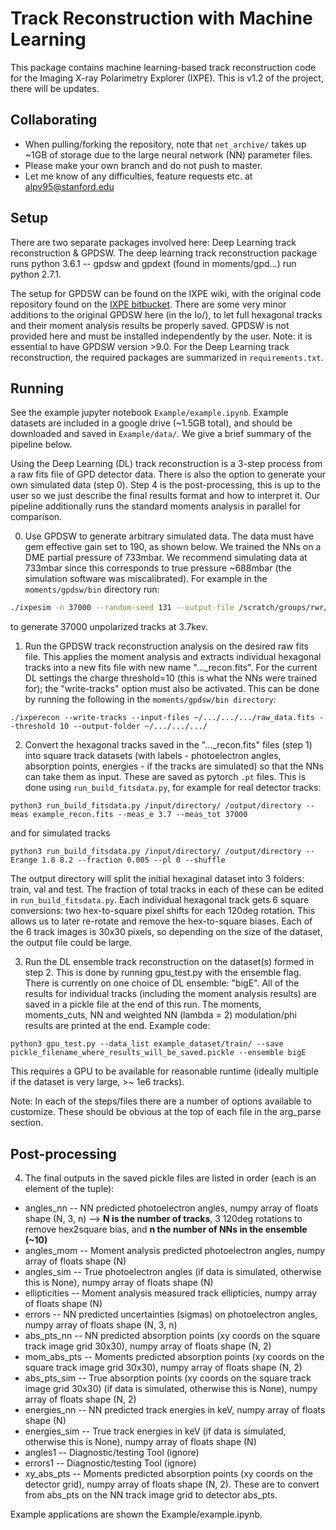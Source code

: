 # Track Reconstruction with Machine Learning

This package contains machine learning-based track reconstruction code for the Imaging X-ray Polarimetry Explorer (IXPE). This is v1.2 of the project, there will be updates.

## Collaborating
* When pulling/forking the repository, note that `net_archive/` takes up ~1GB of storage due to the large neural network (NN) parameter files.
* Please make your own branch and do not push to master.
* Let me know of any difficulties, feature requests etc. at alpv95@stanford.edu

## Setup

There are two separate packages involved here: Deep Learning track reconstruction & GPDSW.
The deep learning track reconstruction package runs python 3.6.1 -- gpdsw and gpdext (found in moments/gpd...) run python 2.7.1.

The setup for GPDSW can be found on the IXPE wiki, with the original code repository found on the [IXPE bitbucket](https://bitbucket.org/ixpesw/workspace/projects/IGS). There are some very minor additions to the original GPDSW here (in the Io/), to let full hexagonal tracks and their moment analysis results be properly saved. GPDSW is not provided here and must be installed independently by the user. Note: it is essential to have GPDSW version >9.0.
For the Deep Learning track reconstruction, the required packages are summarized in ```requirements.txt```.

## Running

See the example jupyter notebook ```Example/example.ipynb```. Example datasets are included in a google drive (~1.5GB total), and should be downloaded and saved in ```Example/data/```. We give a brief summary of the pipeline below.



Using the Deep Learning (DL) track reconstruction is a 3-step process from a raw fits file of GPD detector data. There is also the option to generate your own simulated data (step 0). Step 4 is the post-processing, this is up to the user so we just describe the final results format and how to interpret it.
Our pipeline additionally runs the standard moments analysis in parallel for comparison. 

0. Use GPDSW to generate arbitrary simulated data. The data must have gem effective gain set to 190, as shown below. We trained the NNs on a DME partial pressure of 733mbar. We recommend simulating data at 733mbar since this corresponds to true pressure ~688mbar (the simulation software was miscalibrated). 
For example in the `moments/gpdsw/bin` directory run:
```bash
./ixpesim -n 37000 --random-seed 131 --output-file /scratch/groups/rwr/alpv95/data/gen4_test/gen4_3p7_unpol.fits --log-file /scratch/groups/rwr/alpv95/data/gen4_test/gen4_3p7_unpol.log --src-energy 3.7 --src-polarized 0 --src-pol-angle 90 --gem-eff-gain 190 --dme-pressure 733
```
to generate 37000 unpolarized tracks at 3.7kev. 


1. Run the GPDSW track reconstruction analysis on the desired raw fits file. This applies the moment analysis and extracts
individual hexagonal tracks into a new fits file with new name "..._recon.fits". For the current DL settings the charge threshold=10 (this is what the NNs were trained for); the "write-tracks" option must also be activated. This can be done by running the following in the `moments/gpdsw/bin directory`:
```
./ixperecon --write-tracks --input-files ~/.../.../.../raw_data.fits --threshold 10 --output-folder ~/.../.../.../
```

2. Convert the hexagonal tracks saved in the "..._recon.fits" files (step 1) into square track datasets (with labels - photoelectron angles, absorption points, energies - if the tracks are simulated) so that the NNs can take them as input. These
are saved as pytorch `.pt` files. This is done using `run_build_fitsdata.py`, for example for real detector tracks:
```
python3 run_build_fitsdata.py /input/directory/ /output/directory --meas example_recon.fits --meas_e 3.7 --meas_tot 37000
```
and for simulated tracks
```
python3 run_build_fitsdata.py /input/directory/ /output/directory --Erange 1.8 8.2 --fraction 0.005 --pl 0 --shuffle
```
The output directory will split the initial hexaginal dataset into 3 folders: train, val and test. The fraction of total tracks in each of these can be edited in `run_build_fitsdata.py`.
Each individual hexagonal track gets 6 square conversions: two hex-to-square pixel shifts for each 120deg rotation. This allows us to later re-rotate and remove the hex-to-square biases. Each of the 6 track images is 30x30 pixels, so depending on the size of the dataset, the output file could be large.  

3. Run the DL ensemble track reconstruction on the dataset(s) formed in step 2. This is done by running gpu_test.py with the ensemble flag. There is currently on one choice of DL ensemble: "bigE".
All of the results for individual tracks (including the moment analysis results) are saved in a pickle file at the end of this run. The moments, moments_cuts, NN and weighted NN (lambda = 2) modulation/phi results are printed at the end. Example code:
```
python3 gpu_test.py --data_list example_dataset/train/ --save pickle_filename_where_results_will_be_saved.pickle --ensemble bigE
```
This requires a GPU to be available for reasonable runtime (ideally multiple if the dataset is very large, >~ 1e6 tracks).

Note: In each of the steps/files there are a number of options available to customize. These should be obvious at the top of each file in the arg_parse section.

## Post-processing

4. The final outputs in the saved pickle files are listed in order (each is an element of the tuple):

* angles_nn -- NN predicted photoelectron angles, numpy array of floats shape (N, 3, n) --> **N is the number of tracks**, 3 120deg rotations to remove hex2square bias, and **n the number of NNs in the ensemble (~10)**
* angles_mom -- Moment analysis predicted photoelectron angles, numpy array of floats shape (N) 
* angles_sim -- True photoelectron angles (if data is simulated, otherwise this is None), numpy array of floats shape (N) 
* ellipticities -- Moment analysis measured track ellipticies, numpy array of floats shape (N) 
* errors -- NN predicted uncertainties (sigmas) on photoelectron angles, numpy array of floats shape (N, 3, n)
* abs_pts_nn -- NN predicted absorption points (xy coords on the square track image grid 30x30), numpy array of floats shape (N, 2)
* mom_abs_pts -- Moments predicted absorption points (xy coords on the square track image grid 30x30), numpy array of floats shape (N, 2)
* abs_pts_sim -- True absorption points (xy coords on the square track image grid 30x30) (if data is simulated, otherwise this is None), numpy array of floats shape (N, 2)
* energies_nn -- NN predicted track energies in keV, numpy array of floats shape (N) 
* energies_sim -- True track energies in keV (if data is simulated, otherwise this is None), numpy array of floats shape (N)
* angles1 -- Diagnostic/testing Tool (ignore)
* errors1 -- Diagnostic/testing Tool (ignore)
* xy_abs_pts -- Moments predicted absorption points (xy coords on the detector grid), numpy array of floats shape (N, 2). These are to convert from abs_pts on the NN track image grid to detector abs_pts.

Example applications are shown the Example/example.ipynb.


